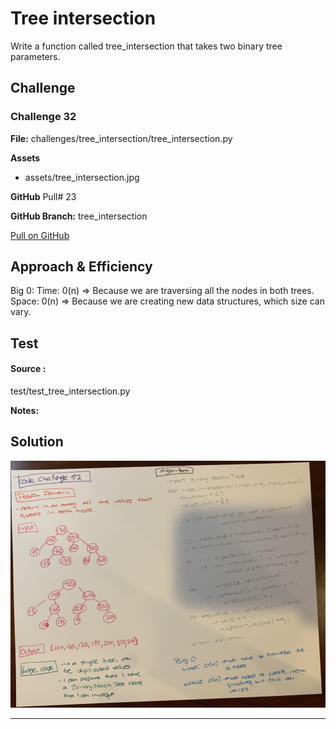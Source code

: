 # Tree intersection

Write a function called tree_intersection that takes two binary tree parameters.

## Challenge
### Challenge 32

**File:** challenges/tree_intersection/tree_intersection.py

**Assets**

* assets/tree_intersection.jpg

**GitHub** Pull# 23

**GitHub Branch:** tree_intersection

[Pull on GitHub](https://github.com/ilealm/data-structures-and-algorithms-python/pull/23)


## Approach & Efficiency
Big 0:
Time: 0(n) => Because we are traversing all the nodes in both trees.
Space: 0(n) => Because we are creating new data structures, which size can vary.

## Test
#### Source :

test/test_tree_intersection.py

**Notes:**



## Solution

![My solution](/assets/tree_intersection.jpg)

_______
